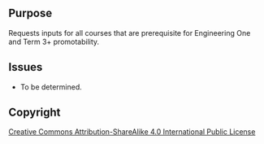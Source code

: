 ## Purpose

Requests inputs for all courses that are prerequisite for Engineering One and Term 3+ promotability.


## Issues

 - To be determined.


## Copyright

[Creative Commons Attribution-ShareAlike 4.0 International Public
License](https://creativecommons.org/licenses/by-sa/4.0/deed.en)
